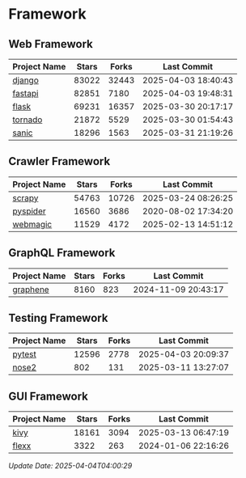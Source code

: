 # Framework

## Web Framework
| Project Name | Stars | Forks | Last Commit |
| ------------ | ----- | ----- | ----------- |
| [django](https://github.com/django/django) | 83022 | 32443 | 2025-04-03 18:40:43 |
| [fastapi](https://github.com/fastapi/fastapi) | 82851 | 7180 | 2025-04-03 19:48:31 |
| [flask](https://github.com/pallets/flask) | 69231 | 16357 | 2025-03-30 20:17:17 |
| [tornado](https://github.com/tornadoweb/tornado) | 21872 | 5529 | 2025-03-30 01:54:43 |
| [sanic](https://github.com/sanic-org/sanic) | 18296 | 1563 | 2025-03-31 21:19:26 |

## Crawler Framework
| Project Name | Stars | Forks | Last Commit |
| ------------ | ----- | ----- | ----------- |
| [scrapy](https://github.com/scrapy/scrapy) | 54763 | 10726 | 2025-03-24 08:26:25 |
| [pyspider](https://github.com/binux/pyspider) | 16560 | 3686 | 2020-08-02 17:34:20 |
| [webmagic](https://github.com/code4craft/webmagic) | 11529 | 4172 | 2025-02-13 14:51:12 |

## GraphQL Framework
| Project Name | Stars | Forks | Last Commit |
| ------------ | ----- | ----- | ----------- |
| [graphene](https://github.com/graphql-python/graphene) | 8160 | 823 | 2024-11-09 20:43:17 |

## Testing Framework
| Project Name | Stars | Forks | Last Commit |
| ------------ | ----- | ----- | ----------- |
| [pytest](https://github.com/pytest-dev/pytest) | 12596 | 2778 | 2025-04-03 20:09:37 |
| [nose2](https://github.com/nose-devs/nose2) | 802 | 131 | 2025-03-11 13:27:07 |

## GUI Framework
| Project Name | Stars | Forks | Last Commit |
| ------------ | ----- | ----- | ----------- |
| [kivy](https://github.com/kivy/kivy) | 18161 | 3094 | 2025-03-13 06:47:19 |
| [flexx](https://github.com/flexxui/flexx) | 3322 | 263 | 2024-01-06 22:16:26 |

*Update Date: 2025-04-04T04:00:29*